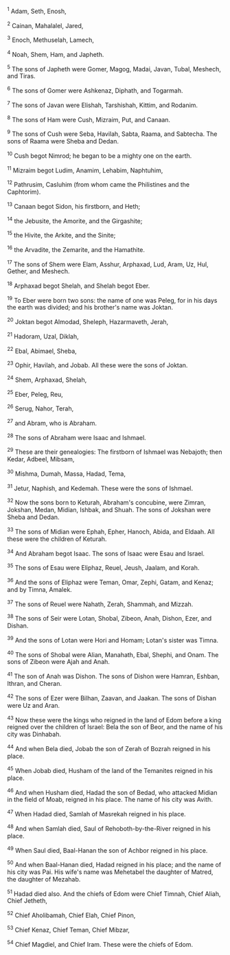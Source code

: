 <sup>1</sup> 
Adam, Seth, Enosh, 

<sup>2</sup> 
Cainan, Mahalalel, Jared, 

<sup>3</sup> 
Enoch, Methuselah, Lamech, 

<sup>4</sup> 
Noah, Shem, Ham, and Japheth. 

<sup>5</sup> 
The sons of Japheth were Gomer, Magog, Madai, Javan, Tubal, Meshech, and Tiras. 

<sup>6</sup> 
The sons of Gomer were Ashkenaz, Diphath, and Togarmah. 

<sup>7</sup> 
The sons of Javan were Elishah, Tarshishah, Kittim, and Rodanim. 

<sup>8</sup> 
The sons of Ham were Cush, Mizraim, Put, and Canaan. 

<sup>9</sup> 
The sons of Cush were Seba, Havilah, Sabta, Raama, and Sabtecha. The sons of Raama were Sheba and Dedan. 

<sup>10</sup> 
Cush begot Nimrod; he began to be a mighty one on the earth. 

<sup>11</sup> 
Mizraim begot Ludim, Anamim, Lehabim, Naphtuhim, 

<sup>12</sup> 
Pathrusim, Casluhim (from whom came the Philistines and the Caphtorim). 

<sup>13</sup> 
Canaan begot Sidon, his firstborn, and Heth; 

<sup>14</sup> 
the Jebusite, the Amorite, and the Girgashite; 

<sup>15</sup> 
the Hivite, the Arkite, and the Sinite; 

<sup>16</sup> 
the Arvadite, the Zemarite, and the Hamathite. 

<sup>17</sup> 
The sons of Shem were Elam, Asshur, Arphaxad, Lud, Aram, Uz, Hul, Gether, and Meshech. 

<sup>18</sup> 
Arphaxad begot Shelah, and Shelah begot Eber. 

<sup>19</sup> 
To Eber were born two sons: the name of one was Peleg, for in his days the earth was divided; and his brother's name was Joktan. 

<sup>20</sup> 
Joktan begot Almodad, Sheleph, Hazarmaveth, Jerah, 

<sup>21</sup> 
Hadoram, Uzal, Diklah, 

<sup>22</sup> 
Ebal, Abimael, Sheba, 

<sup>23</sup> 
Ophir, Havilah, and Jobab. All these were the sons of Joktan. 

<sup>24</sup> 
Shem, Arphaxad, Shelah, 

<sup>25</sup> 
Eber, Peleg, Reu, 

<sup>26</sup> 
Serug, Nahor, Terah, 

<sup>27</sup> 
and Abram, who is Abraham. 

<sup>28</sup> 
The sons of Abraham were Isaac and Ishmael.

<sup>29</sup> 
These are their genealogies: The firstborn of Ishmael was Nebajoth; then Kedar, Adbeel, Mibsam, 

<sup>30</sup> 
Mishma, Dumah, Massa, Hadad, Tema, 

<sup>31</sup> 
Jetur, Naphish, and Kedemah. These were the sons of Ishmael.

<sup>32</sup> 
Now the sons born to Keturah, Abraham's concubine, were Zimran, Jokshan, Medan, Midian, Ishbak, and Shuah. The sons of Jokshan were Sheba and Dedan. 

<sup>33</sup> 
The sons of Midian were Ephah, Epher, Hanoch, Abida, and Eldaah. All these were the children of Keturah.

<sup>34</sup> 
And Abraham begot Isaac. The sons of Isaac were Esau and Israel. 

<sup>35</sup> 
The sons of Esau were Eliphaz, Reuel, Jeush, Jaalam, and Korah. 

<sup>36</sup> 
And the sons of Eliphaz were Teman, Omar, Zephi, Gatam, and Kenaz; and by Timna, Amalek. 

<sup>37</sup> 
The sons of Reuel were Nahath, Zerah, Shammah, and Mizzah.

<sup>38</sup> 
The sons of Seir were Lotan, Shobal, Zibeon, Anah, Dishon, Ezer, and Dishan. 

<sup>39</sup> 
And the sons of Lotan were Hori and Homam; Lotan's sister was Timna. 

<sup>40</sup> 
The sons of Shobal were Alian, Manahath, Ebal, Shephi, and Onam. The sons of Zibeon were Ajah and Anah. 

<sup>41</sup> 
The son of Anah was Dishon. The sons of Dishon were Hamran, Eshban, Ithran, and Cheran. 

<sup>42</sup> 
The sons of Ezer were Bilhan, Zaavan, and Jaakan. The sons of Dishan were Uz and Aran.

<sup>43</sup> 
Now these were the kings who reigned in the land of Edom before a king reigned over the children of Israel: Bela the son of Beor, and the name of his city was Dinhabah. 

<sup>44</sup> 
And when Bela died, Jobab the son of Zerah of Bozrah reigned in his place. 

<sup>45</sup> 
When Jobab died, Husham of the land of the Temanites reigned in his place. 

<sup>46</sup> 
And when Husham died, Hadad the son of Bedad, who attacked Midian in the field of Moab, reigned in his place. The name of his city was Avith. 

<sup>47</sup> 
When Hadad died, Samlah of Masrekah reigned in his place. 

<sup>48</sup> 
And when Samlah died, Saul of Rehoboth-by-the-River reigned in his place. 

<sup>49</sup> 
When Saul died, Baal-Hanan the son of Achbor reigned in his place. 

<sup>50</sup> 
And when Baal-Hanan died, Hadad reigned in his place; and the name of his city was Pai. His wife's name was Mehetabel the daughter of Matred, the daughter of Mezahab. 

<sup>51</sup> 
Hadad died also. And the chiefs of Edom were Chief Timnah, Chief Aliah, Chief Jetheth, 

<sup>52</sup> 
Chief Aholibamah, Chief Elah, Chief Pinon, 

<sup>53</sup> 
Chief Kenaz, Chief Teman, Chief Mibzar, 

<sup>54</sup> 
Chief Magdiel, and Chief Iram. These were the chiefs of Edom.